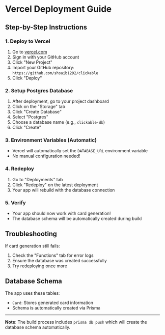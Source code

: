 # Vercel Deployment Guide

## Step-by-Step Instructions

### 1. Deploy to Vercel
1. Go to [vercel.com](https://vercel.com)
2. Sign in with your GitHub account
3. Click "New Project"
4. Import your GitHub repository: `https://github.com/shoaib1292/clickable`
5. Click "Deploy"

### 2. Setup Postgres Database
1. After deployment, go to your project dashboard
2. Click on the "Storage" tab
3. Click "Create Database"
4. Select "Postgres"
5. Choose a database name (e.g., `clickable-db`)
6. Click "Create"

### 3. Environment Variables (Automatic)
- Vercel will automatically set the `DATABASE_URL` environment variable
- No manual configuration needed!

### 4. Redeploy
1. Go to "Deployments" tab
2. Click "Redeploy" on the latest deployment
3. Your app will rebuild with the database connection

### 5. Verify
- Your app should now work with card generation!
- The database schema will be automatically created during build

## Troubleshooting

If card generation still fails:
1. Check the "Functions" tab for error logs
2. Ensure the database was created successfully
3. Try redeploying once more

## Database Schema
The app uses these tables:
- `Card`: Stores generated card information
- Schema is automatically created via Prisma

---

**Note**: The build process includes `prisma db push` which will create the database schema automatically.